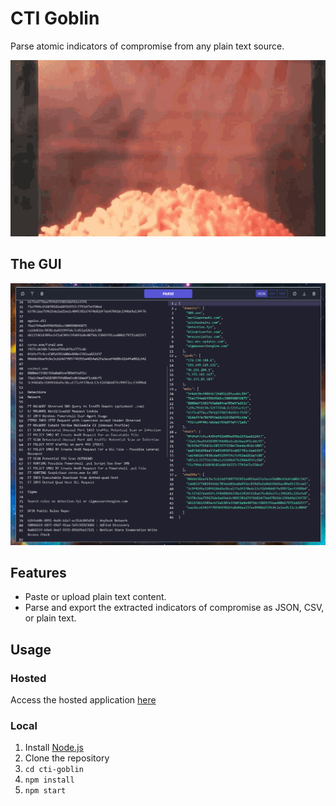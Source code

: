 # CTI Goblin

Parse atomic indicators of compromise from any plain text source. 

<p align="center">
    <img src="images/cheddar-goblin.gif" alt="Cheddar Goblin"/>
<p>

## The GUI

<p aligh="center">
    <img src="images/gui.png" alt="Goblin GUI">
</p>

## Features

- Paste or upload plain text content. 
- Parse and export the extracted indicators of compromise as JSON, CSV, or plain text.

## Usage

### Hosted

Access the hosted application [here](https://cti-goblin-c9774c16d608.herokuapp.com/)

### Local

1. Install [Node.js](https://nodejs.org/en)
2. Clone the repository
4. `cd cti-goblin`
5. `npm install`
6. `npm start`
